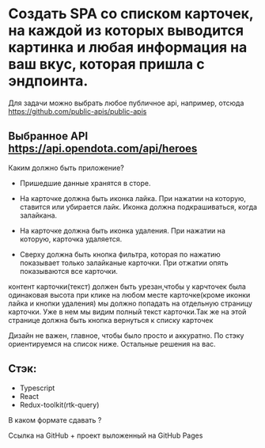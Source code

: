 # Создать SPA со списком карточек, на каждой из которых выводится картинка и любая информация на ваш вкус, которая пришла с эндпоинта. 

Для задачи можно выбрать любое публичное api, например, отсюда https://github.com/public-apis/public-apis

## Выбранное API https://api.opendota.com/api/heroes

Каким должно быть приложение?

- Пришедшие данные хранятся в сторе.

- На карточке должна быть иконка лайка. При нажатии на которую, ставится или убирается лайк. Иконка должна подкрашиваться, когда залайкана.

- На карточке должна быть иконка удаления. При нажатии на которую, карточка удаляется.

- Сверху должна быть кнопка фильтра, которая по нажатию показывает только залайканые карточки. При отжатии опять показываются все карточки. 

контент карточки(текст) должен быть урезан,чтобы у карчточек была одинаковая высота
при клике на любом месте карточке(кроме иконки лайка и кнопки удаления) мы должно попадать на отдельную страницу карточки. Уже в нем мы видим полный текст карточки.Так же на этой странице должна быть кнопка вернуться к списку карточек

Дизайн не важен, главное, чтобы было просто и аккуратно. По стэку ориентируемся на список ниже. Остальные решения на вас.

## Стэк:

- Typescript
- React
- Redux-toolkit(rtk-query)

В каком формате сдавать ?

Ссылка на GitHub + проект выложенный на GitHub Pages